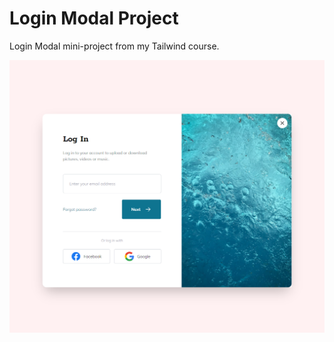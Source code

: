# Login Modal Project

Login Modal mini-project from my Tailwind course.

![Alt text](images/login-modal.png)
